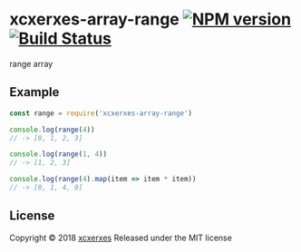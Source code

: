 # xcxerxes-array-range [![NPM version](https://img.shields.io/npm/v/xcxerxes-array-range.svg)](https://www.npmjs.com/package/xcxerxes-array-range) [![Build Status](https://travis-ci.org/XcXerxes/xcxerxes-array-range.svg)](https://travis-ci.org/XcXerxes/xcxerxes-array-range.svg)

range array

## Example

```javascript
const range = require('xcxerxes-array-range')

console.log(range(4))
// -> [0, 1, 2, 3]

console.log(range(1, 4))
// -> [1, 2, 3]

console.log(range(4).map(item => item * item))
// -> [0, 1, 4, 9]
```

## License
Copyright © 2018 [xcxerxes](https://github.com/XcXerxes)
Released under the MIT license

